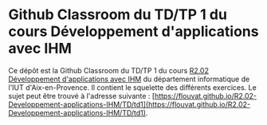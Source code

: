 # Github Classroom du TD/TP 1 du cours Développement d'applications avec IHM

Ce dépôt est la Github Classroom du TD/TP 1 du cours [R2.02 Développement d'applications avec IHM](https://flouvat.github.io/R2.02-Developpement-applications-IHM/) du département informatique de l'IUT d'Aix-en-Provence. Il contient le squelette des différents exercices. Le sujet peut être trouvé à l'adresse suivante : [https://flouvat.github.io/R2.02-Developpement-applications-IHM/TD/td1](https://flouvat.github.io/R2.02-Developpement-applications-IHM/TD/td1).